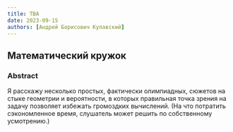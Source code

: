 ```yaml
---
title: TBA
date: 2023-09-15
authors: [Андрей Борисович Купавский]
---
```


## Математический кружок

### Abstract

Я расскажу несколько простых, фактически олимпиадных, сюжетов на стыке геометрии и вероятности, в которых правильная точка зрения на задачу позволяет избежать громоздких вычислений. (На что потратить сэкономленное время, слушатель может решить по собственному усмотрению.)



